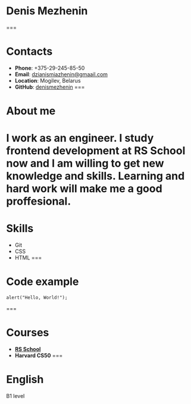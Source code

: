 # **Denis Mezhenin**
===
# **Contacts**
+ **Phone**: +375-29-245-85-50
+ **Email**: dzianismiazhenin@gmaail.com
+ **Location**: Mogilev, Belarus
+ **GitHub**: [denismezhenin](https://github.com/denismezhenin)
===
# **About me**
I work as an engineer. I study frontend development at RS School now and I am willing to get new knowledge and skills. Learning and hard work will make me a good proffesional. 
===
# **Skills**
* Git
* CSS
* HTML
===
# **Code example**
```
alert("Hello, World!");
```
===
# **Courses**
+ **[RS School](https://rs.school)**
+ **Harvard CS50**
===
# **English**
B1 level